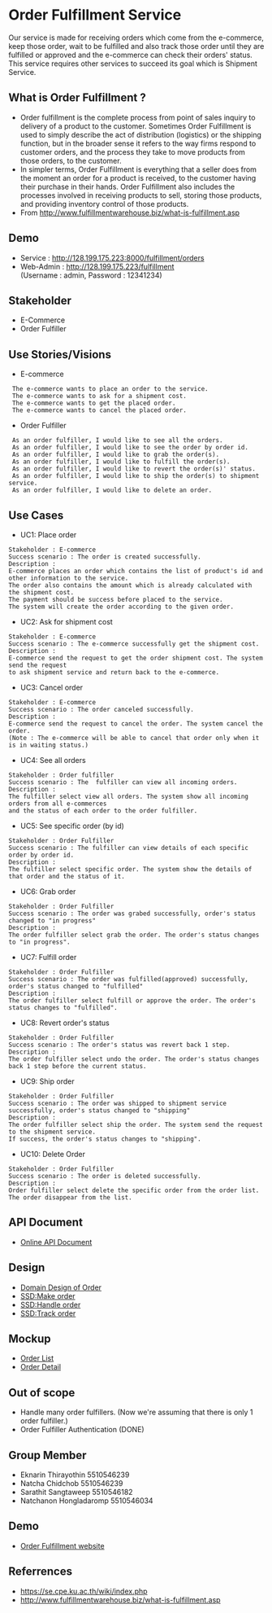 # Order Fulfillment Service
 Our service is made for receiving orders which come from the e-commerce, keep those order, wait to be fulfilled and also track those order until they are fulfilled or approved and the e-commerce can check their orders' status. 
 This service requires other services to succeed its goal which is Shipment Service.

## What is Order Fulfillment ?
* Order fulfillment is the complete process from point of sales inquiry to delivery of a product to the customer. Sometimes Order Fulfillment is used to simply describe the act of distribution (logistics) or the shipping function, but in the broader sense it refers to the way firms respond to customer orders, and the process they take to move products from those orders, to the customer.
* In simpler terms, Order Fulfillment is everything that a seller does from the moment an order for a product is received, to the customer having their purchase in their hands. Order Fulfillment also includes the processes involved in receiving products to sell, storing those products, and providing inventory control of those products.
* From http://www.fulfillmentwarehouse.biz/what-is-fulfillment.asp

## Demo
* Service : http://128.199.175.223:8000/fulfillment/orders
* Web-Admin : http://128.199.175.223/fulfillment<br>
(Username : admin, Password : 12341234)

## Stakeholder
* E-Commerce
* Order Fulfiller

## Use Stories/Visions

* E-commerce
```
 The e-commerce wants to place an order to the service.
 The e-commerce wants to ask for a shipment cost.
 The e-commerce wants to get the placed order.
 The e-commerce wants to cancel the placed order.
```

* Order Fulfiller
```
 As an order fulfiller, I would like to see all the orders.
 As an order fulfiller, I would like to see the order by order id.
 As an order fulfiller, I would like to grab the order(s).
 As an order fulfiller, I would like to fulfill the order(s).
 As an order fulfiller, I would like to revert the order(s)' status.
 As an order fulfiller, I would like to ship the order(s) to shipment service.
 As an order fulfiller, I would like to delete an order.
```

## Use Cases
* UC1: Place order
```
Stakeholder : E-commerce
Success scenario : The order is created successfully.
Description :
E-commerce places an order which contains the list of product's id and other information to the service.
The order also contains the amount which is already calculated with the shipment cost.
The payment should be success before placed to the service.
The system will create the order according to the given order.
```
* UC2: Ask for shipment cost
```
Stakeholder : E-commerce
Success scenario : The e-commerce successfully get the shipment cost.
Description : 
E-commerce send the request to get the order shipment cost. The system send the request
to ask shipment service and return back to the e-commerce.
```
* UC3: Cancel order
```
Stakeholder : E-commerce
Success scenario : The order canceled successfully.
Description :
E-commerce send the request to cancel the order. The system cancel the order.
(Note : The e-commerce will be able to cancel that order only when it is in waiting status.)
```
* UC4: See all orders
```
Stakeholder : Order fulfiller
Success scenario : The  fulfiller can view all incoming orders.
Description :
The fulfiller select view all orders. The system show all incoming orders from all e-commerces
and the status of each order to the order fulfiller.
```
* UC5: See specific order (by id)
```
Stakeholder : Order Fulfiller
Success scenario : The fulfiller can view details of each specific order by order id.
Description : 
The fulfiller select specific order. The system show the details of that order and the status of it.
```
* UC6: Grab order
```
Stakeholder : Order Fulfiller 
Success scenario : The order was grabed successfully, order's status changed to "in progress"
Description :
The order fulfiller select grab the order. The order's status changes to "in progress".
```
* UC7: Fulfill order
```
Stakeholder : Order Fulfiller 
Success scenario : The order was fulfilled(approved) successfully, order's status changed to "fulfilled"
Description :
The order fulfiller select fulfill or approve the order. The order's status changes to "fulfilled".
```
* UC8: Revert order's status
```
Stakeholder : Order Fulfiller 
Success scenario : The order's status was revert back 1 step.
Description :
The order fulfiller select undo the order. The order's status changes back 1 step before the current status.
```
* UC9: Ship order
```
Stakeholder : Order Fulfiller 
Success scenario : The order was shipped to shipment service successfully, order's status changed to "shipping"
Description :
The order fulfiller select ship the order. The system send the request to the shipment service.
If success, the order's status changes to "shipping".
```
* UC10: Delete Order
```
Stakeholder : Order Fulfiller 
Success scenario : The order is deleted successfully.
Description :
Order fulfiller select delete the specific order from the order list. The order disappear from the list. 
```
## API Document
* [Online API Document](https://docs.google.com/document/d/1L6OOY9A68hwQ-QJjaWAAZAKGnS31ZiXh1P3-_lgny4s/edit?usp=sharing)

## Design
* [Domain Design of Order](https://docs.google.com/drawings/d/1d1F-2GIwgM1IFwb965FvPROm4TsFpRhgsky5ZbVx0i4/edit?usp=sharing)
* [SSD:Make order](https://docs.google.com/drawings/d/18OjOVGN12oBs2m6lenH51n527tP2X9RfK29hU6keLUg/edit?usp=sharing)
* [SSD:Handle order](https://docs.google.com/drawings/d/1qLBuWxm7wIJXEChVLZKf9mn6xzXKYoXsWolnaYvyBQo/edit?usp=sharing)
* [SSD:Track order](https://docs.google.com/drawings/d/1n6GAvvjoSPLHm4o9bPlpngLyFRpMfCPDBoY5JCPGofk/edit?usp=sharing)
 
## Mockup
* [Order List](https://docs.google.com/drawings/d/1CE-hldA53lkfRboRw5UZ3WaPl3WOZ8NPvskR2wAJgtw/edit?usp=sharing)
* [Order Detail](https://docs.google.com/drawings/d/16bImvvNmh4kkUJ0ubP5AqpJ4yldigHQ9g-rDYrpuBj8/edit?usp=sharing)

## Out of scope
* Handle many order fulfillers. (Now we're assuming that there is only 1 order fulfiller.)
* Order Fulfiller Authentication (DONE)

## Group Member
* Eknarin Thirayothin	   5510546239
* Natcha  Chidchob 		    5510546239
* Sarathit  Sangtaweep 	 5510546182
* Natchanon Hongladaromp 5510546034

## Demo
* [Order Fulfillment website](http://128.199.175.223/fulfillment/)

## Referrences
* https://se.cpe.ku.ac.th/wiki/index.php
* http://www.fulfillmentwarehouse.biz/what-is-fulfillment.asp

